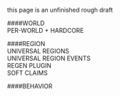 this page is an unfinished rough draft

####WORLD  
    PER-WORLD + HARDCORE

####REGION  
    UNIVERSAL REGIONS  
     UNIVERSAL REGION EVENTS  
     REGEN PLUGIN  
     SOFT CLAIMS
  
####BEHAVIOR

